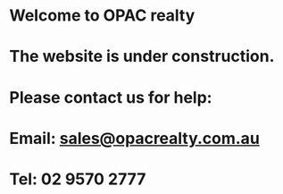 # Welcome to **OPAC realty**
# The website is under construction.
# Please contact us for help:
# Email: <sales@opacrealty.com.au>
# Tel: 02 9570 2777

